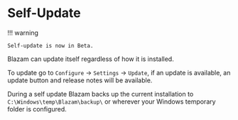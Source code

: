 ﻿# Self-Update

!!! warning

	Self-update is now in Beta.

Blazam can update itself regardless of how it is installed.

To update go to `Configure` -> `Settings` -> `Update`, if an update is available, an update button and release notes will be available.

During a self update Blazam backs up the current installation to `C:\Windows\temp\Blazam\backup\` or wherever your Windows temporary folder is configured.